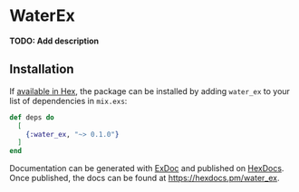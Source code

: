 # WaterEx

**TODO: Add description**

## Installation

If [available in Hex](https://hex.pm/docs/publish), the package can be installed
by adding `water_ex` to your list of dependencies in `mix.exs`:

```elixir
def deps do
  [
    {:water_ex, "~> 0.1.0"}
  ]
end
```

Documentation can be generated with [ExDoc](https://github.com/elixir-lang/ex_doc)
and published on [HexDocs](https://hexdocs.pm). Once published, the docs can
be found at <https://hexdocs.pm/water_ex>.

